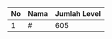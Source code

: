| No | Nama            | Jumlah Level |
|----|-----------------|--------------|
| 1  | #    |    605        |
